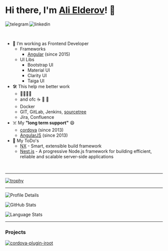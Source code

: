 # Hi there, I'm [Ali Elderov](https://cyberkatze.de)! 👋

<p>
    <a href="https://t.me/ngxSamurai">
        <img align="left" alt="telegram" src="https://img.shields.io/badge/telegram-blue?logo=telegram&style=for-the-badge" />
    </a>
&nbsp;&nbsp;
    <a href="https://www.linkedin.com/in/alielderov/">
        <img align="left" alt="linkedin" src="https://img.shields.io/badge/LinkedIn-0A66C2?logo=LinkedIn&style=for-the-badge" />
    </a>
<p/>

<br/>

- 🌱 I’m working as Frontend Developer
    - Frameworks
        - [Angular][angular] (since 2015)
    - UI Libs
        - Bootstrap UI
        - Material UI
        - Clarity UI
        - Taiga UI    
- 🛠 This help me better work
    - 👨‍👩‍👧‍👦
    - and ofc ☕ 🍪 🛌 
    - Docker
    - GIT, GitLab, Jenkins, [sourcetree][sourcetree]
    - Jira, Confluence
- ☠️ My **"long term support"** 😄
    - [cordova][cordova] (since 2013)
    - [AngularJS][angularJS] (since 2013)
- 📆 My ToDo's
    - [NX][nx] - Smart, extensible build framework
    - [Nest.js][nestJS] - A progressive Node.js framework for building efficient, reliable and scalable server-side applications

<br/>

----

[![trophy](https://github-profile-trophy.vercel.app/?username=WuglyakBolgoink&column=4&margin-w=15&margin-h=15&theme=matrix)](https://github-profile-trophy.vercel.app/?username=WuglyakBolgoink&column=4&margin-w=15&margin-h=15&theme=matrix)

----

![Profile Details](https://github-profile-summary-cards.vercel.app/api/cards/profile-details?username=WuglyakBolgoink&theme=dracula)

![GitHub Stats](https://github-readme-stats.vercel.app/api?username=WuglyakBolgoink&show_icons=true&theme=synthwave)

![Language Stats](https://github-readme-stats.vercel.app/api/top-langs/?username=WuglyakBolgoink&layout=compact&theme=synthwave)

----

### Projects

[![cordova-plugin-iroot](https://github-readme-stats.vercel.app/api/pin/?username=WuglyakBolgoink&repo=cordova-plugin-iroot&theme=synthwave)](https://github.com/WuglyakBolgoink/cordova-plugin-iroot)


[cordova]: https://cordova.apache.org  "cordova"
[angularJS]: https://angularjs.org/ "angularJS"
[angular]: https://angular.io/ "angular"

[sourcetree]: https://www.sourcetreeapp.com/ "A free Git client for Windows and Mac"

[nx]: https://nx.dev/ "Smart, extensible build framework"
[nestJS]: https://nestjs.com/ "A progressive Node.js framework for building efficient, reliable and scalable server-side applications."
